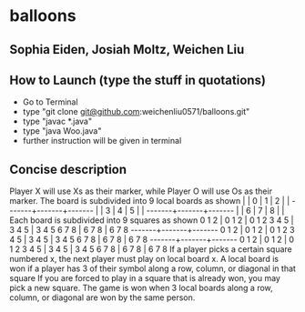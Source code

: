 # balloons

## Sophia Eiden, Josiah Moltz, Weichen Liu

## How to Launch (type the stuff in quotations)
* Go to Terminal
* type "git clone git@github.com:weichenliu0571/balloons.git"
* type "javac *.java"
* type "java Woo.java"
* further instruction will be given in terminal

## Concise description
Player X will use Xs as their marker, while Player O will use Os as their marker.
The board is subdivided into 9 local boards as shown
       |       |
   0   |   1   |   2
       |       |
-------+-------+-------
       |       |
   3   |   4   |   5
       |       |
-------+-------+-------
       |       |
   6   |   7   |   8
       |       |
Each board is subdivided into 9 squares as shown
 0 1 2 | 0 1 2 | 0 1 2
 3 4 5 | 3 4 5 | 3 4 5
 6 7 8 | 6 7 8 | 6 7 8
-------+-------+-------
 0 1 2 | 0 1 2 | 0 1 2
 3 4 5 | 3 4 5 | 3 4 5
 6 7 8 | 6 7 8 | 6 7 8
-------+-------+-------
 0 1 2 | 0 1 2 | 0 1 2
 3 4 5 | 3 4 5 | 3 4 5
 6 7 8 | 6 7 8 | 6 7 8
If a player picks a certain square numbered x, the next player must play on local board x.
A local board is won if a player has 3 of their symbol along a row, column, or diagonal in that square
If you are forced to play in a square that is already won, you may pick a new square.
The game is won when 3 local boards along a row, column, or diagonal are won by the same person.
